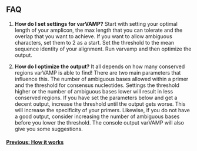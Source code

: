 ## FAQ

1. **How do I set settings for varVAMP?**
Start with setting your optimal length of your amplicon, the max length that you can tolerate and the overlap that you want to achieve. If you want to allow ambiguous characters, set them to 2 as a start. Set the threshold to the mean sequence identity of your alignment. Run varvamp and then optimize the output.

2. **How do I optimize the output?**
It all depends on how many conserved regions varVAMP is able to find! There are two main parameters that influence this. The number of ambiguous bases allowed within a primer and the threshold for consensus nucleotides. Settings the threshold higher or the number of ambiguous bases lower will result in less conserved regions. If you have set the parameters below and get a decent output, increase the threshold until the output gets worse. This will increase the specificity of your primers. Likewise, if you do not have a good output, consider increasing the number of ambiguous bases before you lower the threshold. The console output varVAMP will also give you some suggestions.

#### [Previous: How it works](./how_varvamp_works.md)
